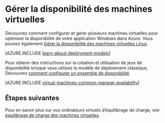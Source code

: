 <properties
    pageTitle="Gérer la disponibilité des machines virtuelles Windows | Microsoft Azure"
    description="Découvrez comment utiliser plusieurs machines virtuelles à maintenir une disponibilité de votre application Windows Azure"
    services="virtual-machines-windows"
    documentationCenter=""
    authors="cynthn"
    manager="timlt"
    editor="tysonn"
    tags="azure-resource-manager,azure-service-management"/>

<tags
    ms.service="virtual-machines-windows"
    ms.workload="infrastructure-services"
    ms.tgt_pltfrm="vm-windows"
    ms.devlang="na"
    ms.topic="article"
    ms.date="09/27/2016"
    ms.author="cynthn"/>

# <a name="manage-the-availability-of-virtual-machines"></a>Gérer la disponibilité des machines virtuelles

Découvrez comment configurer et gérer plusieurs machines virtuelles pour optimiser la disponibilité de votre application Windows dans Azure. Vous pouvez également [Gérer la disponibilité des machines virtuelles Linux](virtual-machines-linux-manage-availability.md).

[AZURE.INCLUDE [learn-about-deployment-models](../../includes/learn-about-deployment-models-both-include.md)]

Pour obtenir des instructions sur la création et utilisation de jeux de disponibilité lorsque vous utilisez le modèle de déploiement classique, Découvrez [comment configurer un ensemble de disponibilité](virtual-machines-windows-classic-configure-availability.md).

[AZURE.INCLUDE [virtual-machines-common-manage-availability](../../includes/virtual-machines-common-manage-availability.md)]

## <a name="next-steps"></a>Étapes suivantes

Pour en savoir plus sur vos ordinateurs virtuels d’équilibrage de charge, voir [équilibrage de charge des machines virtuelles](virtual-machines-windows-load-balance.md).